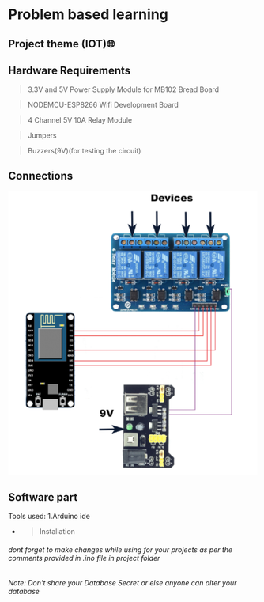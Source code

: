 # Problem based learning 

## Project theme (IOT):globe_with_meridians:

## Hardware Requirements

> 3.3V and 5V Power Supply Module for MB102 Bread Board

> NODEMCU-ESP8266 Wifi Development Board

> 4 Channel 5V 10A Relay Module

>Jumpers

>Buzzers(9V)(for testing the circuit)

## Connections
![connections](https://github.com/Preetam2114/Chemistry-PBL/blob/master/project/connections.png?raw=true)




## Software part
Tools used:
1.Arduino ide 
 - >Installation


###### _dont forget to make changes while using for your projects as per the comments provided in .ino file in project folder_
###### Note: Don't share your Database Secret or else anyone can alter your database
